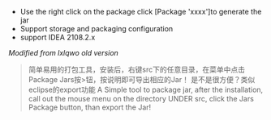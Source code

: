 * Use the right click on the package click [Package 'xxxx']to generate the jar
* Support storage and packaging configuration
* support IDEA 2108.2.x

_*Modified from lxlqwo old version*_
>简单易用的打包工具，安装后，右键src下的任意目录，在菜单中点击Package Jars按>钮，按说明即可导出相应的Jar！ 
>是不是很方便？类似eclipse的export功能 
>A Simple tool to package jar, after the installation, call out the mouse menu on the directory UNDER src, click the Jars Package button, than export the Jar! 